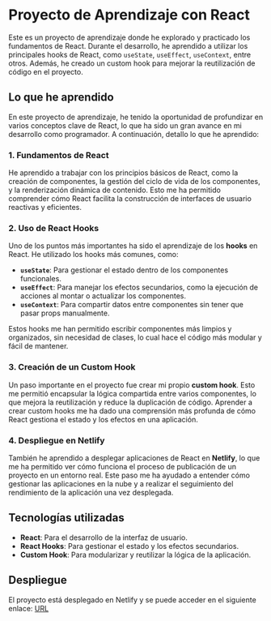 # Proyecto de Aprendizaje con React

Este es un proyecto de aprendizaje donde he explorado y practicado los fundamentos de React. Durante el desarrollo, he aprendido a utilizar los principales hooks de React, como `useState`, `useEffect`, `useContext`, entre otros. Además, he creado un custom hook para mejorar la reutilización de código en el proyecto.

## Lo que he aprendido

En este proyecto de aprendizaje, he tenido la oportunidad de profundizar en varios conceptos clave de React, lo que ha sido un gran avance en mi desarrollo como programador. A continuación, detallo lo que he aprendido:

### 1. **Fundamentos de React**
   He aprendido a trabajar con los principios básicos de React, como la creación de componentes, la gestión del ciclo de vida de los componentes, y la renderización dinámica de contenido. Esto me ha permitido comprender cómo React facilita la construcción de interfaces de usuario reactivas y eficientes.

### 2. **Uso de React Hooks**
   Uno de los puntos más importantes ha sido el aprendizaje de los **hooks** en React. He utilizado los hooks más comunes, como:
   - **`useState`**: Para gestionar el estado dentro de los componentes funcionales.
   - **`useEffect`**: Para manejar los efectos secundarios, como la ejecución de acciones al montar o actualizar los componentes.
   - **`useContext`**: Para compartir datos entre componentes sin tener que pasar props manualmente.
   
   Estos hooks me han permitido escribir componentes más limpios y organizados, sin necesidad de clases, lo cual hace el código más modular y fácil de mantener.

### 3. **Creación de un Custom Hook**
   Un paso importante en el proyecto fue crear mi propio **custom hook**. Esto me permitió encapsular la lógica compartida entre varios componentes, lo que mejora la reutilización y reduce la duplicación de código. Aprender a crear custom hooks me ha dado una comprensión más profunda de cómo React gestiona el estado y los efectos en una aplicación.

### 4. **Despliegue en Netlify**
   También he aprendido a desplegar aplicaciones de React en **Netlify**, lo que me ha permitido ver cómo funciona el proceso de publicación de un proyecto en un entorno real. Este paso me ha ayudado a entender cómo gestionar las aplicaciones en la nube y a realizar el seguimiento del rendimiento de la aplicación una vez desplegada.

## Tecnologías utilizadas

- **React**: Para el desarrollo de la interfaz de usuario.
- **React Hooks**: Para gestionar el estado y los efectos secundarios.
- **Custom Hook**: Para modularizar y reutilizar la lógica de la aplicación.

## Despliegue

El proyecto está desplegado en Netlify y se puede acceder en el siguiente enlace: [URL]([http://tusitio.netlify.app](https://jocular-palmier-0cfbb1.netlify.app))


